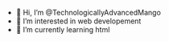 - 👋 Hi, I’m @TechnologicallyAdvancedMango
- 👀 I’m interested in web developement
- 🌱 I’m currently learning html


<!---
TechnologicallyAdvancedMango/TechnologicallyAdvancedMango is a ✨ special ✨ repository because its `README.md` (this file) appears on your GitHub profile.
You can click the Preview link to take a look at your changes.
--->
